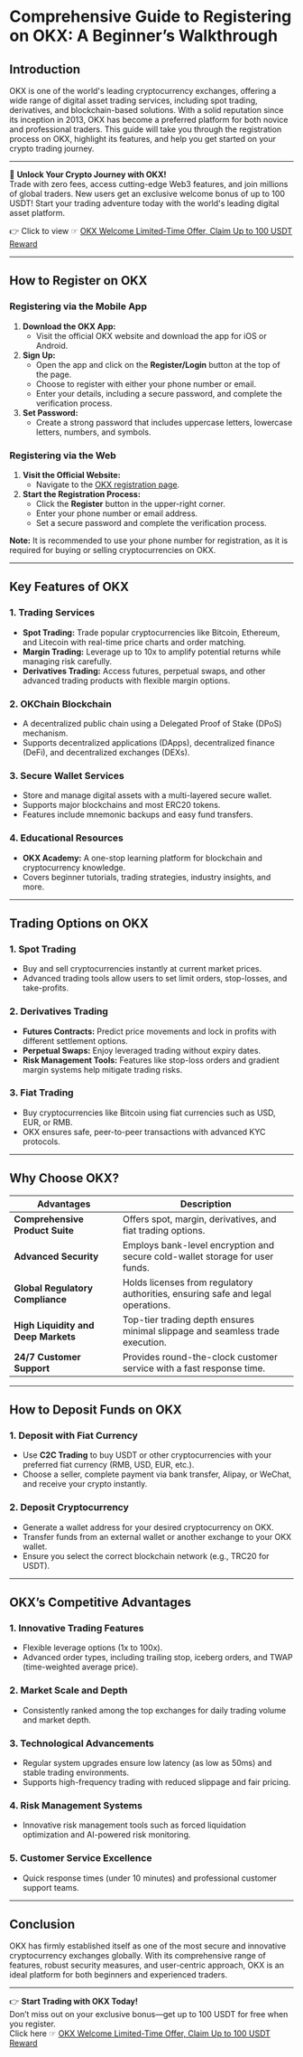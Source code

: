 # Comprehensive Guide to Registering on OKX: A Beginner’s Walkthrough

## Introduction

OKX is one of the world's leading cryptocurrency exchanges, offering a wide range of digital asset trading services, including spot trading, derivatives, and blockchain-based solutions. With a solid reputation since its inception in 2013, OKX has become a preferred platform for both novice and professional traders. This guide will take you through the registration process on OKX, highlight its features, and help you get started on your crypto trading journey.

---

🚀 **Unlock Your Crypto Journey with OKX!**  
Trade with zero fees, access cutting-edge Web3 features, and join millions of global traders. New users get an exclusive welcome bonus of up to 100 USDT! Start your trading adventure today with the world's leading digital asset platform.

👉 Click to view ☞ [OKX Welcome Limited-Time Offer, Claim Up to 100 USDT Reward](https://bit.ly/OKXe)

---

## How to Register on OKX

### Registering via the Mobile App

1. **Download the OKX App:**  
   - Visit the official OKX website and download the app for iOS or Android.
2. **Sign Up:**  
   - Open the app and click on the **Register/Login** button at the top of the page.
   - Choose to register with either your phone number or email.  
   - Enter your details, including a secure password, and complete the verification process.
3. **Set Password:**  
   - Create a strong password that includes uppercase letters, lowercase letters, numbers, and symbols.

### Registering via the Web

1. **Visit the Official Website:**  
   - Navigate to the [OKX registration page](https://bit.ly/OKXe).
2. **Start the Registration Process:**  
   - Click the **Register** button in the upper-right corner.
   - Enter your phone number or email address.
   - Set a secure password and complete the verification process.

**Note:** It is recommended to use your phone number for registration, as it is required for buying or selling cryptocurrencies on OKX.

---

## Key Features of OKX

### 1. **Trading Services**
   - **Spot Trading:** Trade popular cryptocurrencies like Bitcoin, Ethereum, and Litecoin with real-time price charts and order matching.
   - **Margin Trading:** Leverage up to 10x to amplify potential returns while managing risk carefully.
   - **Derivatives Trading:** Access futures, perpetual swaps, and other advanced trading products with flexible margin options.

### 2. **OKChain Blockchain**
   - A decentralized public chain using a Delegated Proof of Stake (DPoS) mechanism.
   - Supports decentralized applications (DApps), decentralized finance (DeFi), and decentralized exchanges (DEXs).

### 3. **Secure Wallet Services**
   - Store and manage digital assets with a multi-layered secure wallet.
   - Supports major blockchains and most ERC20 tokens.
   - Features include mnemonic backups and easy fund transfers.

### 4. **Educational Resources**
   - **OKX Academy:** A one-stop learning platform for blockchain and cryptocurrency knowledge.  
   - Covers beginner tutorials, trading strategies, industry insights, and more.

---

## Trading Options on OKX

### 1. **Spot Trading**
   - Buy and sell cryptocurrencies instantly at current market prices.
   - Advanced trading tools allow users to set limit orders, stop-losses, and take-profits.

### 2. **Derivatives Trading**
   - **Futures Contracts:** Predict price movements and lock in profits with different settlement options.  
   - **Perpetual Swaps:** Enjoy leveraged trading without expiry dates.  
   - **Risk Management Tools:** Features like stop-loss orders and gradient margin systems help mitigate trading risks.

### 3. **Fiat Trading**
   - Buy cryptocurrencies like Bitcoin using fiat currencies such as USD, EUR, or RMB.
   - OKX ensures safe, peer-to-peer transactions with advanced KYC protocols.

---

## Why Choose OKX?

| **Advantages**                          | **Description**                                                                                              |
|-----------------------------------------|--------------------------------------------------------------------------------------------------------------|
| **Comprehensive Product Suite**         | Offers spot, margin, derivatives, and fiat trading options.                                                  |
| **Advanced Security**                   | Employs bank-level encryption and secure cold-wallet storage for user funds.                                 |
| **Global Regulatory Compliance**        | Holds licenses from regulatory authorities, ensuring safe and legal operations.                              |
| **High Liquidity and Deep Markets**     | Top-tier trading depth ensures minimal slippage and seamless trade execution.                                |
| **24/7 Customer Support**               | Provides round-the-clock customer service with a fast response time.                                         |

---

## How to Deposit Funds on OKX

### 1. **Deposit with Fiat Currency**
   - Use **C2C Trading** to buy USDT or other cryptocurrencies with your preferred fiat currency (RMB, USD, EUR, etc.).
   - Choose a seller, complete payment via bank transfer, Alipay, or WeChat, and receive your crypto instantly.

### 2. **Deposit Cryptocurrency**
   - Generate a wallet address for your desired cryptocurrency on OKX.  
   - Transfer funds from an external wallet or another exchange to your OKX wallet.  
   - Ensure you select the correct blockchain network (e.g., TRC20 for USDT).

---

## OKX’s Competitive Advantages

### 1. **Innovative Trading Features**
   - Flexible leverage options (1x to 100x).  
   - Advanced order types, including trailing stop, iceberg orders, and TWAP (time-weighted average price).

### 2. **Market Scale and Depth**
   - Consistently ranked among the top exchanges for daily trading volume and market depth.

### 3. **Technological Advancements**
   - Regular system upgrades ensure low latency (as low as 50ms) and stable trading environments.  
   - Supports high-frequency trading with reduced slippage and fair pricing.

### 4. **Risk Management Systems**
   - Innovative risk management tools such as forced liquidation optimization and AI-powered risk monitoring.

### 5. **Customer Service Excellence**
   - Quick response times (under 10 minutes) and professional customer support teams.

---

## Conclusion

OKX has firmly established itself as one of the most secure and innovative cryptocurrency exchanges globally. With its comprehensive range of features, robust security measures, and user-centric approach, OKX is an ideal platform for both beginners and experienced traders.

---

👉 **Start Trading with OKX Today!**  
Don’t miss out on your exclusive bonus—get up to 100 USDT for free when you register.  
Click here ☞ [OKX Welcome Limited-Time Offer, Claim Up to 100 USDT Reward](https://bit.ly/OKXe)
